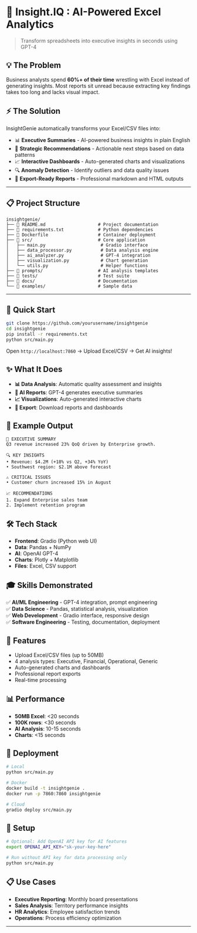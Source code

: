 # 🧠 Insight.IQ : AI-Powered Excel Analytics

> Transform spreadsheets into executive insights in seconds using GPT-4

## 💡 The Problem

Business analysts spend **60%+ of their time** wrestling with Excel instead of generating insights. Most reports sit unread because extracting key findings takes too long and lacks visual impact.

## ⚡ The Solution

InsightGenie automatically transforms your Excel/CSV files into:

- 📊 **Executive Summaries** - AI-powered business insights in plain English
- 🎯 **Strategic Recommendations** - Actionable next steps based on data patterns  
- 📈 **Interactive Dashboards** - Auto-generated charts and visualizations
- 🔍 **Anomaly Detection** - Identify outliers and data quality issues
- 📱 **Export-Ready Reports** - Professional markdown and HTML outputs

---

## 📋 Project Structure

```
insightgenie/
├── 📄 README.md                    # Project documentation
├── 📄 requirements.txt             # Python dependencies
├── 📄 Dockerfile                   # Container deployment
├── 📁 src/                         # Core application
│   ├── main.py                     # Gradio interface
│   ├── data_processor.py           # Data analysis engine
│   ├── ai_analyzer.py              # GPT-4 integration
│   ├── visualization.py            # Chart generation
│   └── utils.py                    # Helper functions
├── 📁 prompts/                     # AI analysis templates
├── 📁 tests/                       # Test suite
├── 📁 docs/                        # Documentation
└── 📁 examples/                    # Sample data
```

---

## 🚀 Quick Start

```bash
git clone https://github.com/yourusername/insightgenie
cd insightgenie
pip install -r requirements.txt
python src/main.py
```

Open `http://localhost:7860` → Upload Excel/CSV → Get AI insights!

## ✨ What It Does

- **📊 Data Analysis**: Automatic quality assessment and insights
- **🤖 AI Reports**: GPT-4 generates executive summaries  
- **📈 Visualizations**: Auto-generated interactive charts
- **📱 Export**: Download reports and dashboards

## 🎯 Example Output

```
🎯 EXECUTIVE SUMMARY
Q3 revenue increased 23% QoQ driven by Enterprise growth.

🔍 KEY INSIGHTS
• Revenue: $4.2M (+18% vs Q2, +34% YoY)
• Southwest region: $2.1M above forecast

⚠️ CRITICAL ISSUES  
• Customer churn increased 15% in August

📈 RECOMMENDATIONS
1. Expand Enterprise sales team
2. Implement retention program
```

## 🛠️ Tech Stack

- **Frontend**: Gradio (Python web UI)
- **Data**: Pandas + NumPy  
- **AI**: OpenAI GPT-4
- **Charts**: Plotly + Matplotlib
- **Files**: Excel, CSV support


## 🎓 Skills Demonstrated

✅ **AI/ML Engineering** - GPT-4 integration, prompt engineering  
✅ **Data Science** - Pandas, statistical analysis, visualization  
✅ **Web Development** - Gradio interface, responsive design  
✅ **Software Engineering** - Testing, documentation, deployment  

## 🔧 Features

- Upload Excel/CSV files (up to 50MB)
- 4 analysis types: Executive, Financial, Operational, Generic
- Auto-generated charts and dashboards
- Professional report exports
- Real-time processing

## 📊 Performance

- **50MB Excel**: <20 seconds
- **100K rows**: <30 seconds  
- **AI Analysis**: 10-15 seconds
- **Charts**: <15 seconds

## 🚀 Deployment

```bash
# Local
python src/main.py

# Docker
docker build -t insightgenie .
docker run -p 7860:7860 insightgenie

# Cloud
gradio deploy src/main.py
```

## 🔑 Setup

```bash
# Optional: Add OpenAI API key for AI features
export OPENAI_API_KEY="sk-your-key-here"

# Run without API key for data processing only
python src/main.py
```

## 📋 Use Cases

- **Executive Reporting**: Monthly board presentations
- **Sales Analysis**: Territory performance insights
- **HR Analytics**: Employee satisfaction trends
- **Operations**: Process efficiency optimization

---